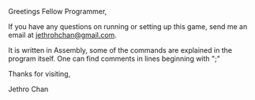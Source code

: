 Greetings Fellow Programmer,

If you have any questions on running or setting up this game, send me an email at jethrohchan@gmail.com.

It is written in Assembly, some of the commands are explained in the program itself. One can find comments in lines beginning with ";"

Thanks for visiting,

Jethro Chan
